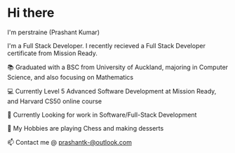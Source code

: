 # Hi there

<!--
**perstraine/perstraine** is a ✨ _special_ ✨ repository because its `README.md` (this file) appears on your GitHub profile.

Here are some ideas to get you started:

- 🔭 I’m currently working on ...
- 🌱 I’m currently learning ...
- 👯 I’m looking to collaborate on ...
- 🤔 I’m looking for help with ...
- 💬 Ask me about ...
- 📫 How to reach me: ...
- 😄 Pronouns: ...
- ⚡ Fun fact: ...
-->

I'm perstraine (Prashant Kumar)

I'm a Full Stack Developer. I recently recieved a Full Stack Developer certificate from Mission Ready.

:books: Graduated with a BSC from University of Auckland, majoring in Computer Science, and also focusing on Mathematics

:computer: Currently Level 5 Advanced Software Development at Mission Ready, and Harvard CS50 online course

:satellite: Currently Looking for work in Software/Full-Stack Development

:8ball: My Hobbies are playing Chess and making desserts

:mailbox: Contact me @ prashantk-@outlook.com
